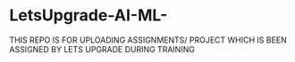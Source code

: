 # LetsUpgrade-AI-ML-

THIS REPO IS FOR UPLOADING ASSIGNMENTS/ PROJECT WHICH IS BEEN ASSIGNED BY LETS UPGRADE DURING TRAINING
